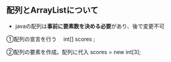 ## 配列とArrayListについて

- javaの配列は**事前に要素数を決める必要**があり、後で変更不可

①配列の宣言を行う
　int[] scores ;

②配列の要素を作成。配列に代入
 scores = new int[3];
